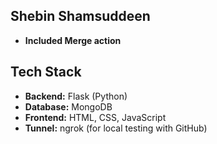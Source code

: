 ## Shebin Shamsuddeen

- **Included Merge action**

## Tech Stack

- **Backend:** Flask (Python)
- **Database:** MongoDB
- **Frontend:** HTML, CSS, JavaScript 
- **Tunnel:** ngrok (for local testing with GitHub)
